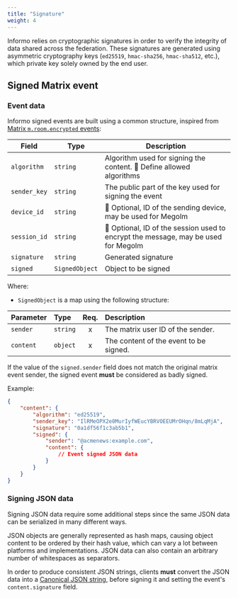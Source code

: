 ```yaml
---
title: "Signature"
weight: 4
---
```


Informo relies on cryptographic signatures in order to verify the integrity of
data shared across the federation. These signatures are generated using
asymmetric cryptography keys (`ed25519`, `hmac-sha256`, `hmac-sha512`, etc.),
which private key solely owned by the end user.


## Signed Matrix event

### Event data

Informo signed events are built using a common structure, inspired from [Matrix
`m.room.encrypted`
events](https://matrix.org/docs/spec/client_server/r0.4.0.html#m-room-encrypted):

|    Field     |      Type      |                                    Description                                     |
|--------------|----------------|------------------------------------------------------------------------------------|
| `algorithm`  | `string`       | Algorithm used for signing the content. 🔧 Define allowed algorithms               |
| `sender_key` | `string`       | The public part of the key used for signing the event                              |
| `device_id`  | `string`       | 🔧 Optional, ID of the sending device, may be used for Megolm                      |
| `session_id` | `string`       | 🔧 Optional, ID of the session used to encrypt the message, may be used for Megolm |
| `signature`  | `string`       | Generated signature                                                                |
| `signed`     | `SignedObject` | Object to be signed                                                                |

Where:

* `SignedObject` is a map using the following structure:

| Parameter          |       Type       | Req. |              Description               |
|:-------------------|:-----------------|:----:|:---------------------------------------|
| `sender`           | `string`         |  x   | The matrix user ID of the sender.      |
| `content`          | `object`         |  x   | The content of the event to be signed. |

If the value of the `signed.sender` field does not match the original matrix
event sender, the signed event **must** be considered as badly signed.

<!-- 🔧: Need to do some research on Megolm and Matrix APIs around encryption and key
management -->

Example:

```json
{
    "content": {
        "algorithm": "ed25519",
        "sender_key": "IlRMeOPX2e0MurIyfWEucYBRVOEEUMrOHqn/8mLqMjA",
        "signature": "0a1df56f1c3ab5b1",
        "signed": {
            "sender": "@acmenews:example.com",
            "content": {
                // Event signed JSON data
            }
        }
    }
}
```

### Signing JSON data

Signing JSON data require some additional steps since the same JSON data can be
serialized in many different ways.

JSON objects are generally represented as hash maps, causing object content to
be ordered by their hash value, which can vary a lot between platforms and
implementations. JSON data can also contain an arbitrary number of whitespaces
as separators.

In order to produce consistent JSON strings, clients **must** convert the JSON
data into a [Canonical JSON
string](https://matrix.org/docs/spec/appendices.html#canonical-json), before
signing it and setting the event's `content.signature` field.
